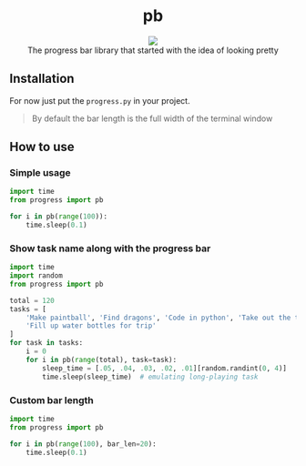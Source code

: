 <h1 align="center">pb</h1>

<p align="center">
<img src="https://i.imgur.com/z6HsNcM.gif">
<br>
The progress bar library that started with the idea of looking pretty
</p>

## Installation

For now just put the `progress.py` in your project.
> By default the bar length is the full width of the terminal window

## How to use

### Simple usage

```python
import time
from progress import pb

for i in pb(range(100)):
    time.sleep(0.1)
```

### Show task name along with the progress bar

```python
import time
import random
from progress import pb

total = 120
tasks = [
    'Make paintball', 'Find dragons', 'Code in python', 'Take out the trash',
    'Fill up water bottles for trip'
]
for task in tasks:
    i = 0
    for i in pb(range(total), task=task):
        sleep_time = [.05, .04, .03, .02, .01][random.randint(0, 4)]
        time.sleep(sleep_time)  # emulating long-playing task
```

### Custom bar length

```python
import time
from progress import pb

for i in pb(range(100), bar_len=20):
    time.sleep(0.1)
```
